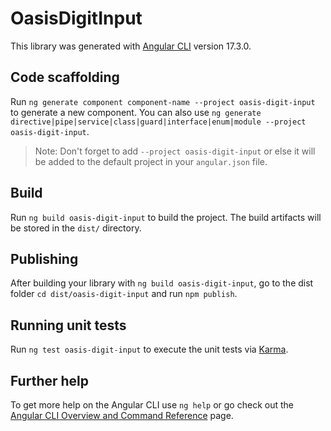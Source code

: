 # OasisDigitInput

This library was generated with [Angular CLI](https://github.com/angular/angular-cli) version 17.3.0.

## Code scaffolding

Run `ng generate component component-name --project oasis-digit-input` to generate a new component. You can also use `ng generate directive|pipe|service|class|guard|interface|enum|module --project oasis-digit-input`.
> Note: Don't forget to add `--project oasis-digit-input` or else it will be added to the default project in your `angular.json` file. 

## Build

Run `ng build oasis-digit-input` to build the project. The build artifacts will be stored in the `dist/` directory.

## Publishing

After building your library with `ng build oasis-digit-input`, go to the dist folder `cd dist/oasis-digit-input` and run `npm publish`.

## Running unit tests

Run `ng test oasis-digit-input` to execute the unit tests via [Karma](https://karma-runner.github.io).

## Further help

To get more help on the Angular CLI use `ng help` or go check out the [Angular CLI Overview and Command Reference](https://angular.io/cli) page.
